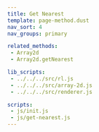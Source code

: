 ```yaml
---
title: Get Nearest
template: page-method.dust
nav_sort: 4
nav_groups: primary

related_methods:
 - Array2d
 - Array2d.getNearest

lib_scripts:
 - ../../../src/rl.js
 - ../../../src/array-2d.js
 - ../../../src/renderer.js

scripts:
 - js/init.js
 - js/get-nearest.js
---
```


<div id="example-container" class="game-container"></div>
